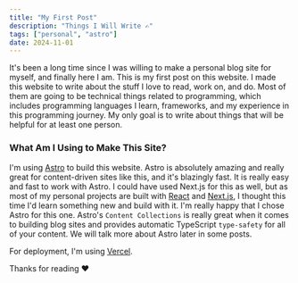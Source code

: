 ```yaml
---
title: "My First Post"
description: "Things I Will Write ✍️"
tags: ["personal", "astro"]
date: 2024-11-01
---
```


It's been a long time since I was willing to make a personal blog site for myself, and finally here I am. This is my first post on this website. I made this website to write about the stuff I love to read, work on, and do. Most of them are going to be technical things related to programming, which includes programming languages I learn, frameworks, and my experience in this programming journey. My only goal is to write about things that will be helpful for at least one person.

### What Am I Using to Make This Site?

I'm using [Astro](https://astro.build) to build this website. Astro is absolutely amazing and really great for content-driven sites like this, and it's blazingly fast. It is really easy and fast to work with Astro. I could have used Next.js for this as well, but as most of my personal projects are built with [React](https://react.dev) and [Next.js](https://nextjs.org), I thought this time I'd learn something new and build with it. I'm really happy that I chose Astro for this one. Astro's `Content Collections` is really great when it comes to building blog sites and provides automatic TypeScript `type-safety` for all of your content. We will talk more about Astro later in some posts.

For deployment, I'm using [Vercel](https://vercel.com).

Thanks for reading ❤️
